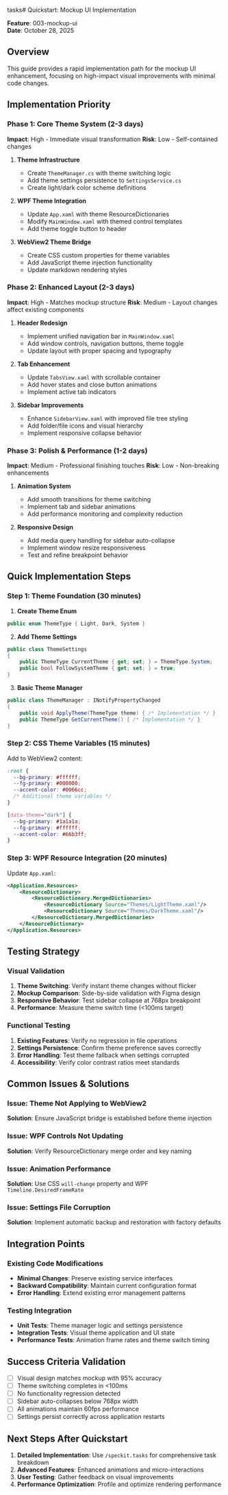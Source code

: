 tasks# Quickstart: Mockup UI Implementation

**Feature**: 003-mockup-ui  
**Date**: October 28, 2025

## Overview

This guide provides a rapid implementation path for the mockup UI enhancement, focusing on high-impact visual improvements with minimal code changes.

## Implementation Priority

### Phase 1: Core Theme System (2-3 days)
**Impact**: High - Immediate visual transformation
**Risk**: Low - Self-contained changes

1. **Theme Infrastructure**
   - Create `ThemeManager.cs` with theme switching logic
   - Add theme settings persistence to `SettingsService.cs`
   - Create light/dark color scheme definitions

2. **WPF Theme Integration**
   - Update `App.xaml` with theme ResourceDictionaries
   - Modify `MainWindow.xaml` with themed control templates
   - Add theme toggle button to header

3. **WebView2 Theme Bridge**
   - Create CSS custom properties for theme variables
   - Add JavaScript theme injection functionality
   - Update markdown rendering styles

### Phase 2: Enhanced Layout (2-3 days)
**Impact**: High - Matches mockup structure
**Risk**: Medium - Layout changes affect existing components

1. **Header Redesign**
   - Implement unified navigation bar in `MainWindow.xaml`
   - Add window controls, navigation buttons, theme toggle
   - Update layout with proper spacing and typography

2. **Tab Enhancement**
   - Update `TabsView.xaml` with scrollable container
   - Add hover states and close button animations
   - Implement active tab indicators

3. **Sidebar Improvements**
   - Enhance `SidebarView.xaml` with improved file tree styling
   - Add folder/file icons and visual hierarchy
   - Implement responsive collapse behavior

### Phase 3: Polish & Performance (1-2 days)
**Impact**: Medium - Professional finishing touches
**Risk**: Low - Non-breaking enhancements

1. **Animation System**
   - Add smooth transitions for theme switching
   - Implement tab and sidebar animations
   - Add performance monitoring and complexity reduction

2. **Responsive Design**
   - Add media query handling for sidebar auto-collapse
   - Implement window resize responsiveness
   - Test and refine breakpoint behavior

## Quick Implementation Steps

### Step 1: Theme Foundation (30 minutes)

1. **Create Theme Enum**
```csharp
public enum ThemeType { Light, Dark, System }
```

2. **Add Theme Settings**
```csharp
public class ThemeSettings
{
    public ThemeType CurrentTheme { get; set; } = ThemeType.System;
    public bool FollowSystemTheme { get; set; } = true;
}
```

3. **Basic Theme Manager**
```csharp
public class ThemeManager : INotifyPropertyChanged
{
    public void ApplyTheme(ThemeType theme) { /* Implementation */ }
    public ThemeType GetCurrentTheme() { /* Implementation */ }
}
```

### Step 2: CSS Theme Variables (15 minutes)

Add to WebView2 content:
```css
:root {
  --bg-primary: #ffffff;
  --fg-primary: #000000;
  --accent-color: #0066cc;
  /* Additional theme variables */
}

[data-theme="dark"] {
  --bg-primary: #1a1a1a;
  --fg-primary: #ffffff;
  --accent-color: #66b3ff;
}
```

### Step 3: WPF Resource Integration (20 minutes)

Update `App.xaml`:
```xml
<Application.Resources>
    <ResourceDictionary>
        <ResourceDictionary.MergedDictionaries>
            <ResourceDictionary Source="Themes/LightTheme.xaml"/>
            <ResourceDictionary Source="Themes/DarkTheme.xaml"/>
        </ResourceDictionary.MergedDictionaries>
    </ResourceDictionary>
</Application.Resources>
```

## Testing Strategy

### Visual Validation
1. **Theme Switching**: Verify instant theme changes without flicker
2. **Mockup Comparison**: Side-by-side validation with Figma design
3. **Responsive Behavior**: Test sidebar collapse at 768px breakpoint
4. **Performance**: Measure theme switch time (<100ms target)

### Functional Testing
1. **Existing Features**: Verify no regression in file operations
2. **Settings Persistence**: Confirm theme preference saves correctly
3. **Error Handling**: Test theme fallback when settings corrupted
4. **Accessibility**: Verify color contrast ratios meet standards

## Common Issues & Solutions

### Issue: Theme Not Applying to WebView2
**Solution**: Ensure JavaScript bridge is established before theme injection

### Issue: WPF Controls Not Updating
**Solution**: Verify ResourceDictionary merge order and key naming

### Issue: Animation Performance
**Solution**: Use CSS `will-change` property and WPF `Timeline.DesiredFrameRate`

### Issue: Settings File Corruption
**Solution**: Implement automatic backup and restoration with factory defaults

## Integration Points

### Existing Code Modifications
- **Minimal Changes**: Preserve existing service interfaces
- **Backward Compatibility**: Maintain current configuration format
- **Error Handling**: Extend existing error management patterns

### Testing Integration
- **Unit Tests**: Theme manager logic and settings persistence
- **Integration Tests**: Visual theme application and UI state
- **Performance Tests**: Animation frame rates and theme switch timing

## Success Criteria Validation

- [ ] Visual design matches mockup with 95% accuracy
- [ ] Theme switching completes in <100ms
- [ ] No functionality regression detected
- [ ] Sidebar auto-collapses below 768px width
- [ ] All animations maintain 60fps performance
- [ ] Settings persist correctly across application restarts

## Next Steps After Quickstart

1. **Detailed Implementation**: Use `/speckit.tasks` for comprehensive task breakdown
2. **Advanced Features**: Enhanced animations and micro-interactions
3. **User Testing**: Gather feedback on visual improvements
4. **Performance Optimization**: Profile and optimize rendering performance
